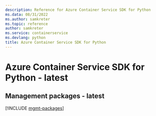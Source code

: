```yaml
---
description: Reference for Azure Container Service SDK for Python
ms.data: 08/31/2022
ms.author: samkreter
ms.topic: reference
author: samkreter
ms.service: containerservice
ms.devlang: python
title: Azure Container Service SDK for Python
---
```

# Azure Container Service SDK for Python - latest

## Management packages - latest
[!INCLUDE [mgmt-packages](container-service-mgmt-index.md)]